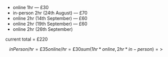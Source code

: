 - online 1hr — £30
- in-person 2hr (24th August) — £70
- online 2hr (14th September) — £60
- online 2hr (19th September) — £60
- online 2hr (26th September)

current total = £220


```math
inPerson/hr = £35
online/hr = £30

sum(1hr*online, 2hr*in-person) => 
```
